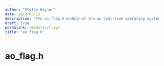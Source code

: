 ```yaml
---
author: "Stefan Wagner"
date: 2022-08-12
description: "The ao_flag.h module of the ao real-time operating system."
draft: true
permalink: /modules/flag/
title: "ao_flag.h"
---
```


# ao_flag.h
